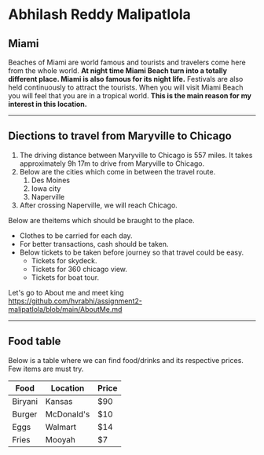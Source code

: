 # Abhilash Reddy Malipatlola

## Miami

Beaches of Miami are world famous and tourists and travelers come here from the whole world. **At night time Miami Beach turn into a totally different place. Miami is also famous for its night life.** Festivals are also held continuously to attract the tourists. When you will visit Miami Beach you will feel that you are in a tropical world. **This is the main reason for my interest in this location.**

****
## Diections to travel from Maryville to Chicago

1. The driving distance between Maryville to Chicago is 557 miles. It takes approximately 9h 17m to drive from Maryville to Chicago.
2. Below are the cities which come in between the travel route.
    1. Des Moines
    2. Iowa city
    3. Naperville
3. After crossing Naperville, we will reach Chicago.


Below are theitems which should be braught to the place.
* Clothes to be carried for each day. 
* For better transactions, cash should be taken.
* Below tickets to be taken before journey so that travel could be easy.
    * Tickets for skydeck.
    * Tickets for 360 chicago view.
    * Tickets for boat tour.

Let's go to About me and meet king <https://github.com/hvrabhi/assignment2-malipatlola/blob/main/AboutMe.md>


---

## Food table

Below is a table where we can find food/drinks and its respective prices. Few items are must try.

| Food | Location | Price|
| --- | --- | --- |
| Biryani | Kansas | $90 |
| Burger | McDonald's | $10 |
| Eggs | Walmart | $14 |
| Fries | Mooyah | $7 |
